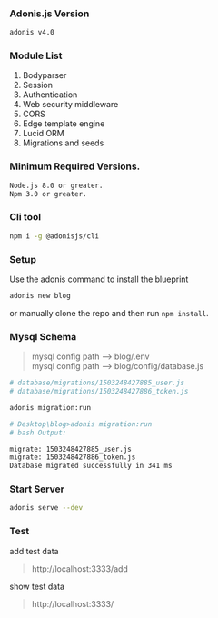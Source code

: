 ### Adonis.js Version
```bash
adonis v4.0
```
### Module List

1. Bodyparser
2. Session
3. Authentication
4. Web security middleware
5. CORS
6. Edge template engine
7. Lucid ORM
8. Migrations and seeds

### Minimum Required Versions.
```bash
Node.js 8.0 or greater.
Npm 3.0 or greater.
```

### Cli tool
```bash
npm i -g @adonisjs/cli
```

### Setup

Use the adonis command to install the blueprint

```bash
adonis new blog
```

or manually clone the repo and then run `npm install`.

### Mysql Schema
> mysql config path --> blog/.env <br>
mysql config path --> blog/config/database.js
```bash
# database/migrations/1503248427885_user.js
# database/migrations/1503248427886_token.js

adonis migration:run
```
```bash
# Desktop\blog>adonis migration:run
# bash Output:

migrate: 1503248427885_user.js
migrate: 1503248427886_token.js
Database migrated successfully in 341 ms
```

### Start Server

```bash
adonis serve --dev
```

### Test
add test data
> http://localhost:3333/add

show test data
> http://localhost:3333/
